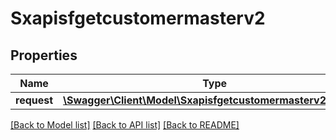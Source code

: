 # Sxapisfgetcustomermasterv2

## Properties
Name | Type | Description | Notes
------------ | ------------- | ------------- | -------------
**request** | [**\Swagger\Client\Model\Sxapisfgetcustomermasterv2Request**](Sxapisfgetcustomermasterv2Request.md) |  | [optional] 

[[Back to Model list]](../README.md#documentation-for-models) [[Back to API list]](../README.md#documentation-for-api-endpoints) [[Back to README]](../README.md)


